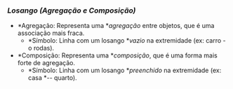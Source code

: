 ### *Losango (Agregação e Composição)*
   - *Agregação: Representa uma **agregação* entre objetos, que é uma associação mais fraca.
     - *Símbolo: Linha com um losango **vazio* na extremidade (ex: carro -o rodas).
   - *Composição: Representa uma **composição*, que é uma forma mais forte de agregação.
     - *Símbolo: Linha com um losango **preenchido* na extremidade (ex: casa *-- quarto).
